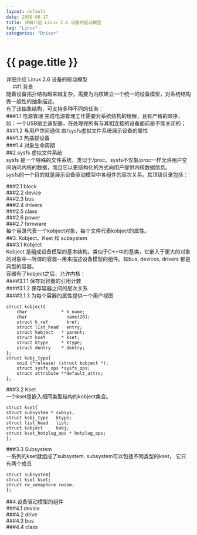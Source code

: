 ```yaml
---
layout: default
date: 2008-08-17
title: 详细介绍 Linux 2.6 设备的驱动模型
tag: "Linux"
categories: "Driver"
---
```


# {{ page.title }}
详细介绍 Linux 2.6 设备的驱动模型  
　
##1.背景  
随着设备拓扑结构越来越复杂，需要为内核建立一个统一的设备模型，对系统结构做一般性的抽象描述。  
有了该抽象结构，可支持多种不同的任务：  
###1.1 电源管理 完成电源管理工作需要对系统结构的理解，且有严格的顺序，如：一个USB宿主适配器，在处理完所有与其相连接的设备面前是不能关闭的；  
###1.2 与用户空间通信 由/sysfs虚拟文件系统展示设备的属性  
###1.3 热插拔设备  
###1.4 对象生命周期  
##2.sysfs 虚拟文件系统  
sysfs 是一个特殊的文件系统，类似于/proc。sysfs不仅象/proc一样允许用户空间访问内核的数据，而且它以更结构化的方式向用户提供内核数据信息。  
sysfs的一个目的就是展示设备驱动模型中各组件的层次关系。其顶级目录包括：  
  
  
###2.1 block  
###2.2 device  
###2.3 bus  
###2.4 drivers  
###2.5 class  
###2.6 power  
###2.7 firmware  
每个目录代表一个kobject对象，每个文件代表kobject的属性。  
##3. Kobject、Kset 和 subsystem  
###3.1 Kobject  
Kobject 是组成设备模型的基本结构。类似于C++中的基类，它嵌入于更大的对象的对象中--所谓的容器--用来描述设备模型的组件。如bus, devices, drivers 都是典型的容器。  
容器有了kobject之后，允许内核：  
####3.1.1 保存对容器的引用计数  
####3.1.2 保存容器之间的层次关系  
####3.1.3 为每个容器的属性提供一个用户视图  
  
  
	struct kobject{  
		char             * k_name;  
		char               name[20];  
		struct k_ref       kref;  
		struct list_head   entry;  
		struct kobject   * parent;  
		struct kset      * kset;  
		struct ktype     * ktype;  
		struct dentry    * dentry;  
	};  
	struct kobj_type{  
		void (*release) (struct kobject *);  
		struct sysfs_ops *sysfs_ops;  
		struct attribute **default_attrs;  
	};  
###3.2 Kset  
一个kset是嵌入相同类型结构的kobject集合。  
  
  
	struct kset{  
	struct subsystem * subsys;  
	struct kobj_type   ktype;  
	struct list_head   list;  
	struct kobject     kobj;  
	struct kset_hotplug_ops * hotplug_ops;  
	};  
###3.3 Subsystem  
一系列的kset就组成了subsystem. subsystem可以包括不同类型的kset， 它只有两个成员  
  
  
	struct subsystem{  
	struct kset kset;  
	struct rw_semaphore rwsem;  
	};  
##4.设备驱动模型的组件  
###4.1 device  
###4.2 drive  
###4.3 bus  
###4.4 class  
  